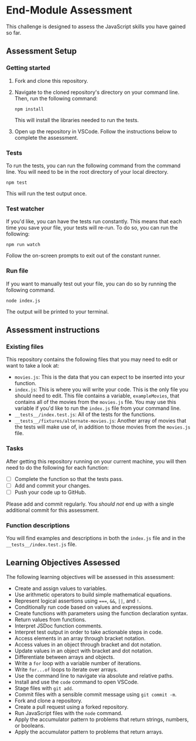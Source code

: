 # End-Module Assessment

This challenge is designed to assess the JavaScript skills you have gained so far.

## Assessment Setup

### Getting started

1. Fork and clone this repository.

1. Navigate to the cloned repository's directory on your command line. Then, run the following command:

   ```
   npm install
   ```

   This will install the libraries needed to run the tests.

1. Open up the repository in VSCode. Follow the instructions below to complete the assessment.

### Tests

To run the tests, you can run the following command from the command line. You will need to be in the root directory of your local directory.

```
npm test
```

This will run the test output once.

### Test watcher

If you'd like, you can have the tests run constantly. This means that each time you save your file, your tests will re-run. To do so, you can run the following:

```
npm run watch
```

Follow the on-screen prompts to exit out of the constant runner.

### Run file

If you want to manually test out your file, you can do so by running the following command.

```
node index.js
```

The output will be printed to your terminal.

## Assessment instructions

### Existing files

This repository contains the following files that you may need to edit or want to take a look at:

- `movies.js`: This is the data that you can expect to be inserted into your function.
- `index.js`: This is where you will write your code. This is the only file you should need to edit. This file contains a variable, `exampleMovies`, that contains all of the movies from the `movies.js` file. You may use this variable if you'd like to run the `index.js` file from your command line.
- `__tests__/index.test.js`: All of the tests for the functions.
- `__tests__/fixtures/alternate-movies.js`: Another array of movies that the tests will make use of, in addition to those movies from the `movies.js` file.

### Tasks

After getting this repository running on your current machine, you will then need to do the following for each function:

- [ ] Complete the function so that the tests pass.
- [ ] Add and commit your changes.
- [ ] Push your code up to GitHub.

Please add and commit regularly. You _should not_ end up with a single additional commit for this assessment.

### Function descriptions

You will find examples and descriptions in both the `index.js` file and in the `__tests__/index.test.js` file.

## Learning Objectives Assessed

The following learning objectives will be assessed in this assessment:

- Create and assign values to variables.
- Use arithmetic operators to build simple mathematical equations.
- Represent logical assertions using `===`, `&&`, `||`, and `!`.
- Conditionally run code based on values and expressions.
- Create functions with parameters using the function declaration syntax.
- Return values from functions.
- Interpret JSDoc function comments.
- Interpret test output in order to take actionable steps in code.
- Access elements in an array through bracket notation.
- Access values in an object through bracket and dot notation.
- Update values in an object with bracket and dot notation.
- Differentiate between arrays and objects.
- Write a `for` loop with a variable number of iterations.
- Write `for...of` loops to iterate over arrays.
- Use the command line to navigate via absolute and relative paths.
- Install and use the `code` command to open VSCode.
- Stage files with `git add`.
- Commit files with a sensible commit message using `git commit -m`.
- Fork and clone a repository.
- Create a pull request using a forked repository.
- Run JavaScript files with the `node` command.
- Apply the accumulator pattern to problems that return strings, numbers, or booleans.
- Apply the accumulator pattern to problems that return arrays.
